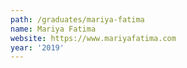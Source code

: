 ```yaml
---
path: /graduates/mariya-fatima
name: Mariya Fatima
website: https://www.mariyafatima.com
year: '2019'
---
```

